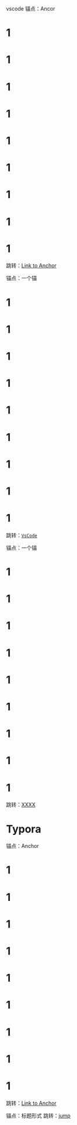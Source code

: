 vscode 
锚点：<a id="anchor">Ancor</a>  
# 1
# 1
# 1
# 1
# 1
# 1
# 1
# 1
# 1
跳转：<a href="#anchor">Link to Anchor</a>

锚点：<span id= "vscode">一个锚</span>
# 1
# 1
# 1
# 1
# 1
# 1
# 1
# 1
# 1
跳转：<a href="#vscode">`VsCode`</a>

锚点：<a id="jump">一个锚</a>
# 1
# 1
# 1
# 1
# 1
# 1
# 1
# 1
# 1
跳转：[XXXX](#jump)


# Typora
锚点：<a name="anchor">Anchor</a> 
# 1
# 1
# 1
# 1
# 1
# 1
# 1
# 1
# 1
跳转：<a href="#anchor">Link to Anchor</a>

锚点：标题形式
跳转：[jump](#typora)